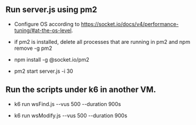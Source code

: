 ## Run server.js using pm2

* Configure OS according to https://socket.io/docs/v4/performance-tuning/#at-the-os-level.

* if pm2 is installed,  delete all processes that are running in pm2 and npm remove -g pm2

* npm install -g @socket.io/pm2

* pm2 start server.js -i 30

## Run the scripts under k6 in another VM. 
* k6 run wsFind.js --vus 500 --duration 900s

* k6 run wsModify.js --vus 500 --duration 900s

